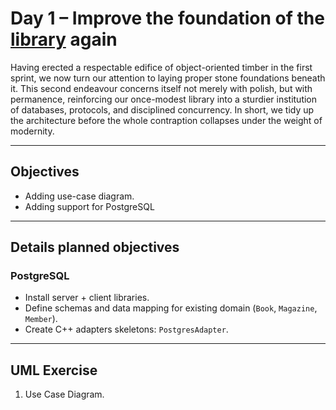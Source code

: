 # Day 1 – Improve the foundation of the [library](../../../Main%20Example/Library/) again

Having erected a respectable edifice of object-oriented timber in the first sprint, we now turn our attention to laying proper stone foundations beneath it. This second endeavour concerns itself not merely with polish, but with permanence, reinforcing our once-modest library into a sturdier institution of databases, protocols, and disciplined concurrency. In short, we tidy up the architecture before the whole contraption collapses under the weight of modernity.

---

## Objectives
- Adding use-case diagram.
- Adding support for PostgreSQL

---

## Details planned objectives

### PostgreSQL
- Install server + client libraries.
- Define schemas and data mapping for existing domain (`Book`, `Magazine`, `Member`).
- Create C++ adapters skeletons: `PostgresAdapter`.

---

## UML Exercise
1. Use Case Diagram.